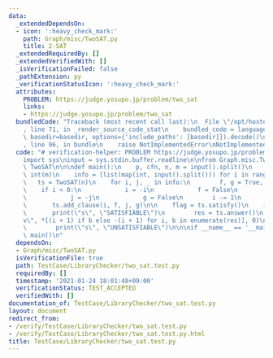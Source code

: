 ```yaml
---
data:
  _extendedDependsOn:
  - icon: ':heavy_check_mark:'
    path: Graph/misc/TwoSAT.py
    title: 2-SAT
  _extendedRequiredBy: []
  _extendedVerifiedWith: []
  _isVerificationFailed: false
  _pathExtension: py
  _verificationStatusIcon: ':heavy_check_mark:'
  attributes:
    PROBLEM: https://judge.yosupo.jp/problem/two_sat
    links:
    - https://judge.yosupo.jp/problem/two_sat
  bundledCode: "Traceback (most recent call last):\n  File \"/opt/hostedtoolcache/Python/3.9.1/x64/lib/python3.9/site-packages/onlinejudge_verify/documentation/build.py\"\
    , line 71, in _render_source_code_stat\n    bundled_code = language.bundle(stat.path,\
    \ basedir=basedir, options={'include_paths': [basedir]}).decode()\n  File \"/opt/hostedtoolcache/Python/3.9.1/x64/lib/python3.9/site-packages/onlinejudge_verify/languages/python.py\"\
    , line 96, in bundle\n    raise NotImplementedError\nNotImplementedError\n"
  code: "# verification-helper: PROBLEM https://judge.yosupo.jp/problem/two_sat\n\
    import sys\ninput = sys.stdin.buffer.readline\n\nfrom Graph.misc.TwoSAT import\
    \ TwoSAT\n\n\ndef main():\n    p, cfn, n, m = input().split()\n    n, m = int(n),\
    \ int(m)\n    info = [list(map(int, input().split())) for i in range(m)]\n\n \
    \   ts = TwoSAT(n)\n    for i, j, _ in info:\n        f, g = True, True\n    \
    \    if i < 0:\n            i = -i\n            f = False\n        if j < 0:\n\
    \            j = -j\n            g = False\n        i -= 1\n        j -= 1\n \
    \       ts.add_clause(i, f, j, g)\n\n    flag = ts.satisfy()\n    if flag:\n \
    \       print(\"s\", \"SATISFIABLE\")\n        res = ts.answer()\n        print(\"\
    v\", *[(i + 1) if b else -(i + 1) for i, b in enumerate(res)], 0)\n    else:\n\
    \        print(\"s\", \"UNSATISFIABLE\")\n\n\nif __name__ == '__main__':\n   \
    \ main()\n"
  dependsOn:
  - Graph/misc/TwoSAT.py
  isVerificationFile: true
  path: TestCase/LibraryChecker/two_sat.test.py
  requiredBy: []
  timestamp: '2021-01-24 18:01:48+09:00'
  verificationStatus: TEST_ACCEPTED
  verifiedWith: []
documentation_of: TestCase/LibraryChecker/two_sat.test.py
layout: document
redirect_from:
- /verify/TestCase/LibraryChecker/two_sat.test.py
- /verify/TestCase/LibraryChecker/two_sat.test.py.html
title: TestCase/LibraryChecker/two_sat.test.py
---
```

